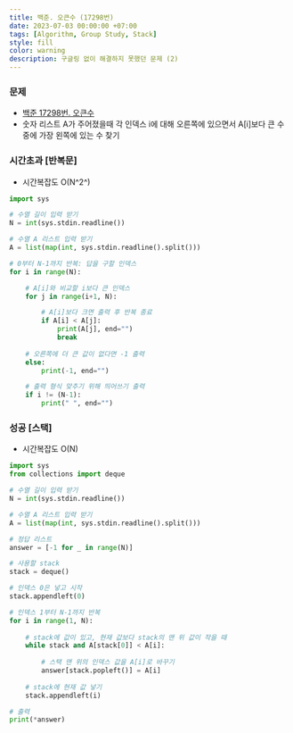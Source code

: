 ```yaml
---
title: 백준. 오큰수 (17298번)
date: 2023-07-03 00:00:00 +07:00
tags: [Algorithm, Group Study, Stack]
style: fill
color: warning
description: 구글링 없이 해결하지 못했던 문제 (2)
---
```


### 문제
- [백준 17298번. 오큰수](https://www.acmicpc.net/problem/17298)
- 숫자 리스트 A가 주어졌을때 각 인덱스 i에 대해 오른쪽에 있으면서 A[i]보다 큰 수 중에 가장 왼쪽에 있는 수 찾기

### 시간초과 [반복문]
- 시간복잡도 O(N^2^) 

```python
import sys

# 수열 길이 입력 받기
N = int(sys.stdin.readline())

# 수열 A 리스트 입력 받기
A = list(map(int, sys.stdin.readline().split()))

# 0부터 N-1까지 반복: 답을 구할 인덱스
for i in range(N):

    # A[i]와 비교할 i보다 큰 인덱스
    for j in range(i+1, N):

        # A[i]보다 크면 출력 후 반복 종료
        if A[i] < A[j]:
            print(A[j], end="")
            break
    
    # 오른쪽에 더 큰 값이 없다면 -1 출력
    else:
        print(-1, end="")

    # 출력 형식 맞추기 위해 띄어쓰기 출력
    if i != (N-1):
        print(" ", end="")
```

### 성공 [스택]
- 시간복잡도 O(N) 

```python
import sys
from collections import deque

# 수열 길이 입력 받기
N = int(sys.stdin.readline())

# 수열 A 리스트 입력 받기
A = list(map(int, sys.stdin.readline().split()))

# 정답 리스트
answer = [-1 for _ in range(N)]

# 사용할 stack
stack = deque()

# 인덱스 0은 넣고 시작
stack.appendleft(0)

# 인덱스 1부터 N-1까지 반복
for i in range(1, N):
    
    # stack에 값이 있고, 현재 값보다 stack의 맨 위 값이 작을 때
    while stack and A[stack[0]] < A[i]:
        
        # 스택 맨 위의 인덱스 값을 A[i]로 바꾸기
        answer[stack.popleft()] = A[i]
    
    # stack에 현재 값 넣기
    stack.appendleft(i)

# 출력
print(*answer)
```